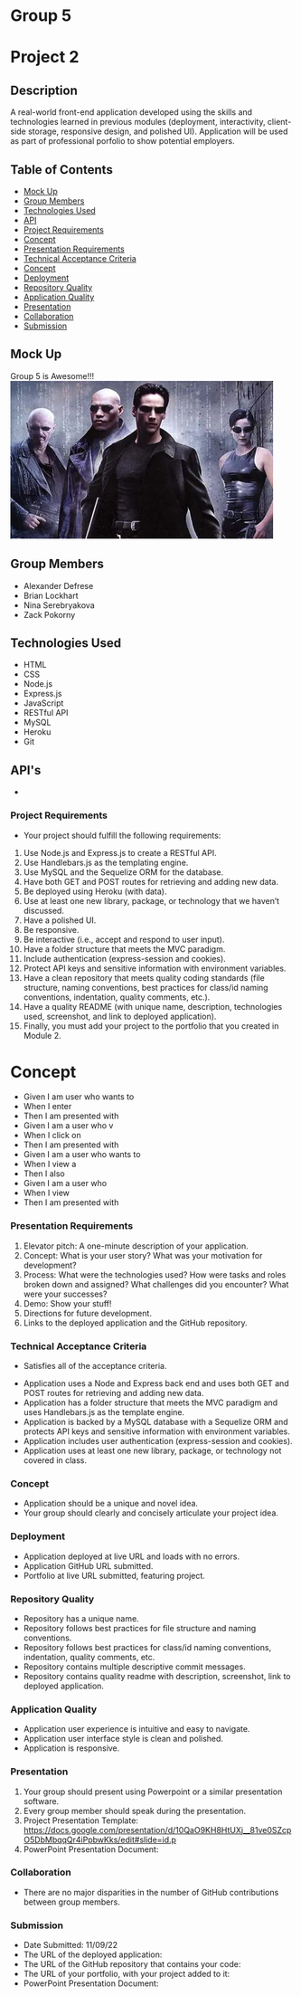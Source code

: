 # Group 5
# Project 2

## Description
A real-world front-end application developed using the skills and technologies learned in previous modules (deployment, interactivity, client-side storage, responsive design, and polished UI). Application will be used as part of professional porfolio to show potential employers.

## Table of Contents
* [Mock Up](#Mock-Up)
* [Group Members](#Group-Members)
* [Technologies Used](#Technologies-Used)
* [API](#API's)
* [Project Requirements](#Project-Requirements)
* [Concept](#Concept)
* [Presentation Requirements](#User-Story)
* [Technical Acceptance Criteria](#Technical-Acceptance-Criteria)
* [Concept](#Concept)
* [Deployment](#Deployment)
* [Repository Quality](#Repository-Quality)
* [Application Quality](#Application-Quality)
* [Presentation](#Presentation)
* [Collaboration](#Collaboration)
* [Submission](#Submission)

## Mock Up
Group 5 is Awesome!!!
![Mock Up](./assets/images/mockup.png)

## Group Members 
* Alexander Defrese 
* Brian Lockhart
* Nina Serebryakova
* Zack Pokorny

## Technologies Used
* HTML
* CSS
* Node.js
* Express.js
* JavaScript
* RESTful API
* MySQL
* Heroku
* Git

## API's
* 

### Project Requirements
* Your project should fulfill the following requirements:
1. Use Node.js and Express.js to create a RESTful API.
2. Use Handlebars.js as the templating engine.
3. Use MySQL and the Sequelize ORM for the database.
4. Have both GET and POST routes for retrieving and adding new data.
5. Be deployed using Heroku (with data).
6. Use at least one new library, package, or technology that we haven’t discussed.
7. Have a polished UI.
8. Be responsive.
9. Be interactive (i.e., accept and respond to user input).
10. Have a folder structure that meets the MVC paradigm.
11. Include authentication (express-session and cookies).
12. Protect API keys and sensitive information with environment variables.
13. Have a clean repository that meets quality coding standards (file structure, naming conventions, best practices for class/id naming conventions, indentation, quality comments, etc.).
14. Have a quality README (with unique name, description, technologies used, screenshot, and link to deployed application).
15. Finally, you must add your project to the portfolio that you created in Module 2.

# Concept
* Given I am user who wants to 
* When I enter
* Then I am presented with 
* Given  I am a user who v
* When I click on 
* Then I am presented with 
* Given I am a user who wants to 
* When I view a
* Then I also 
* Given I am a user who 
* When I view 
* Then I am presented with

### Presentation Requirements
1. Elevator pitch: A one-minute description of your application.
2. Concept: What is your user story? What was your motivation for development?
3. Process: What were the technologies used? How were tasks and roles broken down and assigned? What challenges did you encounter? What were your successes?
4. Demo: Show your stuff!
5. Directions for future development.
6. Links to the deployed application and the GitHub repository.

### Technical Acceptance Criteria
* Satisfies all of the acceptance criteria.
- Application uses a Node and Express back end and uses both GET and POST routes for retrieving and adding new data.
- Application has a folder structure that meets the MVC paradigm and uses Handlebars.js as the template engine.
- Application is backed by a MySQL database with a Sequelize ORM and protects API keys and sensitive information with environment variables.
- Application includes user authentication (express-session and cookies).
- Application uses at least one new library, package, or technology not covered in class.

### Concept
* Application should be a unique and novel idea.
* Your group should clearly and concisely articulate your project idea.

### Deployment
* Application deployed at live URL and loads with no errors.
* Application GitHub URL submitted.
* Portfolio at live URL submitted, featuring project.

### Repository Quality
* Repository has a unique name.
* Repository follows best practices for file structure and naming conventions.
* Repository follows best practices for class/id naming conventions, indentation, quality comments, etc.
* Repository contains multiple descriptive commit messages.
* Repository contains quality readme with description, screenshot, link to deployed application.

### Application Quality
* Application user experience is intuitive and easy to navigate.
* Application user interface style is clean and polished.
* Application is responsive.

### Presentation
1. Your group should present using Powerpoint or a similar presentation software.
2. Every group member should speak during the presentation.
3. Project Presentation Template: https://docs.google.com/presentation/d/10QaO9KH8HtUXj__81ve0SZcpO5DbMbqqQr4iPpbwKks/edit#slide=id.p
4. PowerPoint Presentation Document: 

### Collaboration
* There are no major disparities in the number of GitHub contributions between group members.

### Submission
* Date Submitted: 11/09/22
* The URL of the deployed application: 
* The URL of the GitHub repository that contains your code: 
* The URL of your portfolio, with your project added to it:   
* PowerPoint Presentation Document: 
